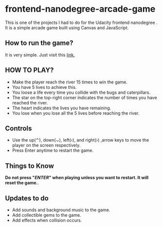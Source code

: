 # frontend-nanodegree-arcade-game
  This is one of the projects I had to do for the Udacity frontend nanodegree . It is a simple arcade game built using
  Canvas and JavaScript.

## How to run the game?
  It is very simple. Just visit this [link.](https://ashokviswa96.github.io/Arcade-Game/)

## HOW TO PLAY?

  * Make the player reach the river 15 times to win the game.
  * You have 5 lives to achieve this.
  * You loose a life every time you collide with the bugs and caterpillars.
  * The star on the top-right corner indicates the number of times you have reached the river.
  * The heart indicates the lives you have remaining.
  * You lose when you lose all the 5 lives before reaching the river.

## Controls
  * Use the up(⌃), down(⌄), left(‹), and right(›) ,arrow keys to move the player on the screen respectively.
  * Press Enter anytime to restart the game.


## Things to Know
  **Do not press "*ENTER*" when playing unless you want to restart. It will reset the game.**.

## Updates to do
  * Add sounds and background music to the game.
  * Add collectible gems to the game.
  * Add effects when collision occurs.
